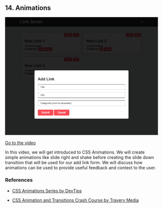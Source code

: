 ## 14. Animations

![screen](screen.png)

[Go to the video]()



In this video, we will get introduced to CSS Animations.  We will create simple animations like slide right and shake before creating the slide down transition that will be used for our add link form.  We will discuss how animations can be used to provide useful feedback and context to the user.

### References

- [CSS Animations Series by DevTips](https://www.youtube.com/watch?v=8kK-cA99SA0&list=PLqGj3iMvMa4LvJ8VctoXnPI0dtE40wfid)

- [CSS Animation and Transitions Crash Course by Travery Media](https://www.youtube.com/watch?v=zHUpx90NerM)
